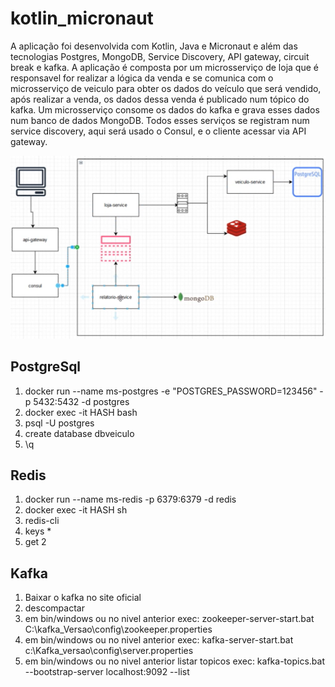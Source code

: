 # kotlin_micronaut

A aplicação foi desenvolvida com Kotlin, Java e Micronaut e além das tecnologias Postgres, MongoDB, Service Discovery, API gateway, circuit break e kafka. A aplicação é composta por um microsserviço de loja que é responsavel for realizar a lógica da venda e se comunica com o microsserviço de veiculo para obter os dados do veículo que será vendido, após realizar a venda, os dados dessa venda é publicado num tópico do kafka. Um microsserviço consome os dados do kafka e grava esses dados num banco de dados MongoDB. Todos esses serviços se registram num service discovery, aqui será usado o Consul, e o cliente acessar via API gateway.

![img.png](img.png)


## PostgreSql 

1. docker run --name ms-postgres -e "POSTGRES_PASSWORD=123456" -p 5432:5432 -d postgres
2. docker exec -it HASH bash  
3. psql -U postgres
3. create database dbveiculo
4. \q

## Redis

1. docker run --name ms-redis -p 6379:6379 -d redis  
2. docker exec -it HASH sh
3. redis-cli
4. keys *
5. get 2


## Kafka

1. Baixar o kafka no site oficial
2. descompactar
3. em bin/windows ou no nivel anterior exec: zookeeper-server-start.bat C:\kafka_Versao\config\zookeeper.properties
4. em bin/windows ou no nivel anterior exec: kafka-server-start.bat c:\Kafka_versao\config\server.properties
5. em bin/windows ou no nivel anterior listar topicos exec: kafka-topics.bat --bootstrap-server localhost:9092 --list


